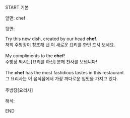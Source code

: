 START
기본

앞면:
chef


뒷면:
<div>Try this new dish, created by our head <strong>chef</strong>. </div><div><div>저희 주방장이 창조해 낸 이 새로운 요리를 한번 드셔 보세요.</div></div><div><br></div><div><div>My compliments to the <strong>chef</strong>! </div><div><div>주방장 되시는[요리를 하신] 분께 찬사를 보냅니다!</div></div></div><div><br></div><div><div>The <strong>chef</strong> has the most fastidious tastes in this restaurant. </div><div><div>그 요리사는 이 음식점에서 가장 까다로운 입맛을 가지고 있다.</div></div></div><div><br></div><div>주방장[요리사]</div>


해석:
<!--ID: 1746614453597-->
END